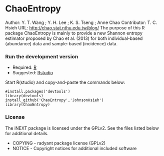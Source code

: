 ChaoEntropy
===========

Author: Y. T. Wang ; Y. H. Lee ; K. S. Tseng ; Anne Chao
Contributor: T. C. Hsieh
URL: http://chao.stat.nthu.edu.tw/blog/
The purpose of this R package ChaoEntropy is mainly to provide a new Shannon entropy estimator proposed by Chao et al. (2013) for both individual-based (abundance) data and sample-based (incidence) data.

### Run the development version
- Required: [R](http://www.r-project.org/)
- Suggested: [Rstudio](http://www.rstudio.com/ide/download/)

Start R(studio) and copy-and-paste the commands below:

    #install.packages('devtools')
    library(devtools)
    install_github('ChaoEntropy','JohnsonHsieh')
    library(ChaoEntropy)

### License
The iNEXT package is licensed under the GPLv2. See the files listed below for additional details.

- COPYING - radyant package license (GPLv2)
- NOTICE - Copyright notices for additional included software
